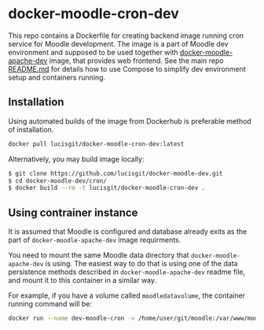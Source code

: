 docker-moodle-cron-dev
=============

This repo contains a Dockerfile for creating backend image running cron
service for Moodle development. The image is a part of Moodle dev
environment and supposed to be used together with
[docker-moodle-apache-dev](https://github.com/lucisgit/docker-moodle-dev/tree/master/apache)
image, that provides web frontend. See the main repo
[README.md](https://github.com/lucisgit/docker-moodle-dev) for details how
to use Compose to simplify dev environment setup and containers running.

## Installation

Using automated builds of the image from Dockerhub is preferable method of
installation.

```bash
docker pull lucisgit/docker-moodle-cron-dev:latest
```

Alternatively, you may build image locally:

```bash
$ git clone https://github.com/lucisgit/docker-moodle-dev.git
$ cd docker-moodle-dev/cron/
$ docker build --rm -t lucisgit/docker-moodle-cron-dev .
```

## Using contrainer instance

It is assumed that Moodle is configured and database already exits as the
part of `docker-moodle-apache-dev` image requirments.

You need to mount the same Moodle data directory that
`docker-moodle-apache-dev` is using. The easiest way to do that is using
one of the data persistence methods described in `docker-moodle-apache-dev`
readme file, and mount it to this container in a similar way.

For example, if you have a volume called `moodledatavolume`, the container
running command will be:

```bash
docker run --name dev-moodle-cron -v /home/user/git/moodle:/var/www/moodle -v moodledatavolume:/srv/moodledata -d lucisgit/docker-moodle-cron-dev
```

